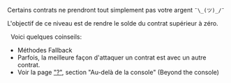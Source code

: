 Certains contrats ne prendront tout simplement pas votre argent `¯\_(ツ)_/¯`

L'objectif de ce niveau est de rendre le solde du contrat supérieur à zéro.

&nbsp;
Voici quelques coinseils:
* Méthodes Fallback
* Parfois, la meilleure façon d'attaquer un contrat est avec un autre contrat.
* Voir la page ["?"](https://ethernaut.openzeppelin.com/help), section "Au-delà de la console" (Beyond the console)
